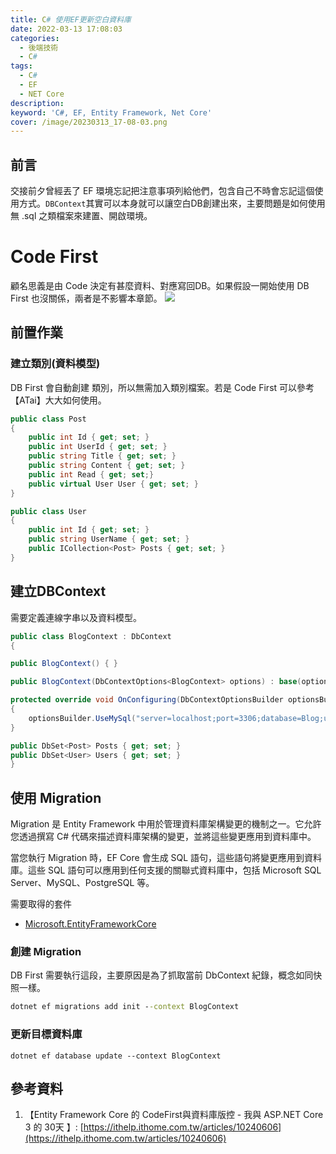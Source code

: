 ```yaml
---
title: C# 使用EF更新空白資料庫
date: 2022-03-13 17:08:03
categories: 
  - 後端技術
  - C#
tags: 
  - C#
  - EF
  - NET Core
description:
keyword: 'C#, EF, Entity Framework, Net Core'
cover: /image/20230313_17-08-03.png
---
```


## 前言
交接前夕曾經丟了 EF 環境忘記把注意事項列給他們，包含自己不時會忘記這個使用方式。```DBContext```其實可以本身就可以讓空白DB創建出來，主要問題是如何使用無 .sql 之類檔案來建置、開啟環境。


# Code First 
顧名思義是由 Code 決定有甚麼資料、對應寫回DB。如果假設一開始使用 DB First 也沒關係，兩者是不影響本章節。
![](/image/20230313_17-14-44.png)

## 前置作業
### 建立類別(資料模型)
DB First 會自動創建 類別，所以無需加入類別檔案。若是 Code First 可以參考 【ATai】大大如何使用。
```cs
public class Post
{
    public int Id { get; set; }
    public int UserId { get; set; }
    public string Title { get; set; }
    public string Content { get; set; }
    public int Read { get; set;}
    public virtual User User { get; set; }
}
```
```cs
public class User
{
    public int Id { get; set; }
    public string UserName { get; set; }
    public ICollection<Post> Posts { get; set; }
}
```
## 建立DBContext
需要定義連線字串以及資料模型。
```cs
public class BlogContext : DbContext
{

public BlogContext() { }

public BlogContext(DbContextOptions<BlogContext> options) : base(options) { }

protected override void OnConfiguring(DbContextOptionsBuilder optionsBuilder)
{
    optionsBuilder.UseMySql("server=localhost;port=3306;database=Blog;user=root;password=test1234");
}

public DbSet<Post> Posts { get; set; }
public DbSet<User> Users { get; set; }
}
```


## 使用 Migration
Migration 是 Entity Framework 中用於管理資料庫架構變更的機制之一。它允許您透過撰寫 C# 代碼來描述資料庫架構的變更，並將這些變更應用到資料庫中。

當您執行 Migration 時，EF Core 會生成 SQL 語句，這些語句將變更應用到資料庫。這些 SQL 語句可以應用到任何支援的關聯式資料庫中，包括 Microsoft SQL Server、MySQL、PostgreSQL 等。

需要取得的套件
- [Microsoft.EntityFrameworkCore](https://www.nuget.org/packages/Microsoft.EntityFrameworkCore/8.0.0-preview.1.23111.4)

### 創建 Migration
DB First 需要執行這段，主要原因是為了抓取當前 DbContext 紀錄，概念如同快照一樣。
```cmd
dotnet ef migrations add init --context BlogContext
```
### 更新目標資料庫
```
dotnet ef database update --context BlogContext
```


## 參考資料
1. 【Entity Framework Core 的 CodeFirst與資料庫版控 - 我與 ASP.NET Core 3 的 30天
】: [https://ithelp.ithome.com.tw/articles/10240606](https://ithelp.ithome.com.tw/articles/10240606) 